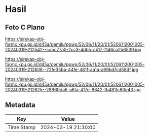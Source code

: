 # Hasil

## Foto C Plano

https://sirekap-obj-formc.kpu.go.id/d45a/pemilu/ppwp/52/06/11/20/01/5206112001005-20240319-212542--ca5c77a0-2cc3-4dbb-ab17-f146ca2b6539.jpg

https://sirekap-obj-formc.kpu.go.id/d45a/pemilu/ppwp/52/06/11/20/01/5206112001005-20240319-212606--72fe35ba-44fe-481f-aa1a-a99bd7cd58df.jpg

https://sirekap-obj-formc.kpu.go.id/d45a/pemilu/ppwp/52/06/11/20/01/5206112001005-20240319-212625--28960da6-a6fa-417e-8842-fb481fc60e43.jpg


## Metadata

| Key        | Value               |
| ---------- | ------------------- |
| Time Stamp | 2024-03-19 21:30:00 |



